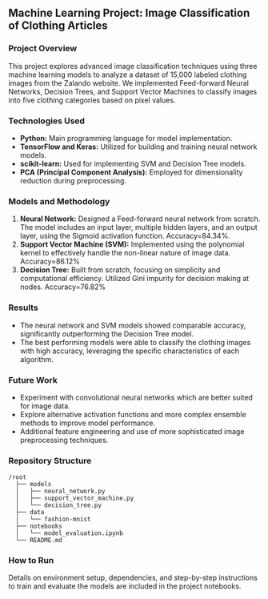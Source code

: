 ## Machine Learning Project: Image Classification of Clothing Articles

### Project Overview

This project explores advanced image classification techniques using three machine learning models to analyze a dataset of 15,000 labeled clothing images from the Zalando website. We implemented Feed-forward Neural Networks, Decision Trees, and Support Vector Machines to classify images into five clothing categories based on pixel values.

### Technologies Used

- **Python:** Main programming language for model implementation.
- **TensorFlow and Keras:** Utilized for building and training neural network models.
- **scikit-learn:** Used for implementing SVM and Decision Tree models.
- **PCA (Principal Component Analysis):** Employed for dimensionality reduction during preprocessing.

### Models and Methodology

1. **Neural Network:** Designed a Feed-forward neural network from scratch. The model includes an input layer, multiple hidden layers, and an output layer, using the Sigmoid activation function. Accuracy=84.34%.
2. **Support Vector Machine (SVM):** Implemented using the polynomial kernel to effectively handle the non-linear nature of image data. Accuracy=86.12%
3. **Decision Tree:** Built from scratch, focusing on simplicity and computational efficiency. Utilized Gini impurity for decision making at nodes.  Accuracy=76.82%

### Results

- The neural network and SVM models showed comparable accuracy, significantly outperforming the Decision Tree model.
- The best performing models were able to classify the clothing images with high accuracy, leveraging the specific characteristics of each algorithm.
  
### Future Work

- Experiment with convolutional neural networks which are better suited for image data.
- Explore alternative activation functions and more complex ensemble methods to improve model performance.
- Additional feature engineering and use of more sophisticated image preprocessing techniques.

### Repository Structure

```
/root
  ├── models
  │   ├── neural_network.py
  │   ├── support_vector_machine.py
  │   └── decision_tree.py
  ├── data
  │   └── fashion-mnist
  ├── notebooks
  │   └── model_evaluation.ipynb
  └── README.md
```

### How to Run

Details on environment setup, dependencies, and step-by-step instructions to train and evaluate the models are included in the project notebooks.

